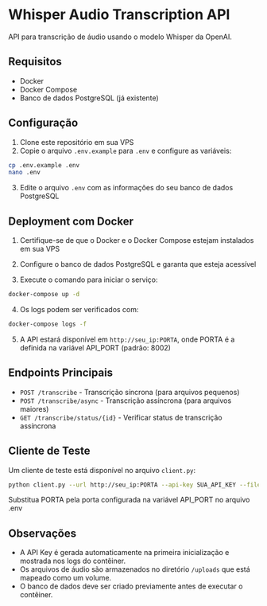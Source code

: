 # Whisper Audio Transcription API

API para transcrição de áudio usando o modelo Whisper da OpenAI.

## Requisitos

- Docker
- Docker Compose
- Banco de dados PostgreSQL (já existente)

## Configuração

1. Clone este repositório em sua VPS
2. Copie o arquivo `.env.example` para `.env` e configure as variáveis:

```bash
cp .env.example .env
nano .env
```

3. Edite o arquivo `.env` com as informações do seu banco de dados PostgreSQL

## Deployment com Docker

1. Certifique-se de que o Docker e o Docker Compose estejam instalados em sua VPS

2. Configure o banco de dados PostgreSQL e garanta que esteja acessível

3. Execute o comando para iniciar o serviço:

```bash
docker-compose up -d
```

4. Os logs podem ser verificados com:

```bash
docker-compose logs -f
```

5. A API estará disponível em `http://seu_ip:PORTA`, onde PORTA é a definida na variável API_PORT (padrão: 8002)

## Endpoints Principais

- `POST /transcribe` - Transcrição síncrona (para arquivos pequenos)
- `POST /transcribe/async` - Transcrição assíncrona (para arquivos maiores)
- `GET /transcribe/status/{id}` - Verificar status de transcrição assíncrona

## Cliente de Teste

Um cliente de teste está disponível no arquivo `client.py`:

```bash
python client.py --url http://seu_ip:PORTA --api-key SUA_API_KEY --file caminho/para/audio.mp3 --modo assincrono
```

Substitua PORTA pela porta configurada na variável API_PORT no arquivo .env

## Observações

- A API Key é gerada automaticamente na primeira inicialização e mostrada nos logs do contêiner.
- Os arquivos de áudio são armazenados no diretório `/uploads` que está mapeado como um volume.
- O banco de dados deve ser criado previamente antes de executar o contêiner.
